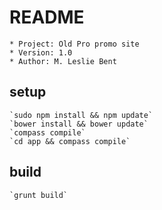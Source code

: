 # README #

    * Project: Old Pro promo site
    * Version: 1.0
    * Author: M. Leslie Bent

## setup ##

    `sudo npm install && npm update`
    `bower install && bower update`
    `compass compile`
    `cd app && compass compile`


## build ##
    `grunt build`
